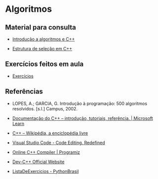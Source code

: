# Algoritmos

## Material para consulta

- [Introdução a algoritmos e C++](/aula-1.md)

- [Estrutura de seleção em C++](/aula-2.md)

## Exercícios feitos em aula

- [Exercícios](/exercicios.md)

<!-- ## Listas de exercícios

1. [Algoritmos de estrutura condicional de decisão (ou seleção)](/lista-exercicios-1.md) -->

## Referências

- LOPES, A.; GARCIA, G. Introdução à programação: 500 algoritmos resolvidos. [s.l.] Campus, 2002.

- [Documentação do C++ – introdução, tutoriais, referência. | Microsoft Learn](https://learn.microsoft.com/pt-br/cpp/cpp/)

- [C++ – Wikipédia, a enciclopédia livre](https://pt.wikipedia.org/wiki/C%2B%2B)

- [Visual Studio Code - Code Editing. Redefined](https://code.visualstudio.com/)

- [Online C++ Compiler | Programiz](https://www.programiz.com/cpp-programming/online-compiler/)

- [Dev-C++ Official Website](https://www.bloodshed.net/)

- [ListaDeExercicios - PythonBrasil](https://wiki.python.org.br/ListaDeExercicios)
